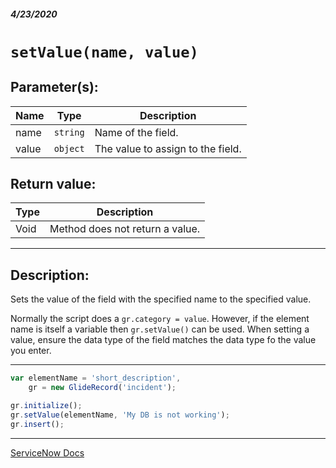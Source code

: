 ##### 4/23/2020
# `setValue(name, value)`
## Parameter(s):
| Name | Type | Description |
|---|---|---|
| name | `string` | Name of the field. |
| value | `object` | The value to assign to the field. |

## Return value:
| Type | Description |
|---|---|
| Void | Method does not return a value. |

---

## Description:
Sets the value of the field with the specified name to the specified value.

Normally the script does a `gr.category = value`.  However, if the element name is itself a variable then `gr.setValue()` can be used.  When setting a value, ensure the data type of the field matches the data type fo the value you enter.

---

```js
var elementName = 'short_description',
    gr = new GlideRecord('incident');

gr.initialize();
gr.setValue(elementName, 'My DB is not working');
gr.insert();
```

---

[ServiceNow Docs](https://developer.servicenow.com/dev.do#!/reference/api/newyork/server/no-namespace/c_GlideRecordScopedAPI#r_ScopedGlideRecordSetValue_String_Object)
